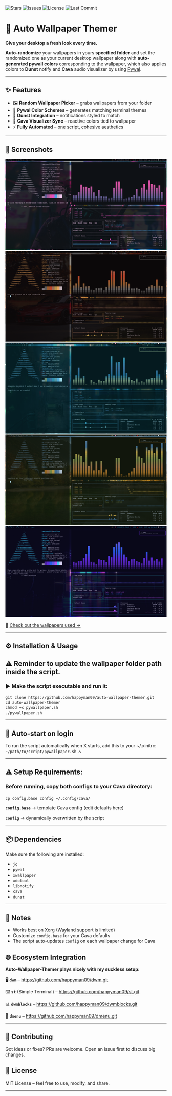![Stars](https://img.shields.io/github/stars/happyman09/auto-wallpaper-themer?style=flat-square)
![Issues](https://img.shields.io/github/issues/happyman09/auto-wallpaper-themer?style=flat-square)
![License](https://img.shields.io/github/license/happyman09/auto-wallpaper-themer?style=flat-square)
![Last Commit](https://img.shields.io/github/last-commit/happyman09/auto-wallpaper-themer?style=flat-square)

# 🌌 Auto Wallpaper Themer  

**Give your desktop a fresh look every time.** 

**Auto-randomize** your wallpapers in yours **specified folder** and set the randomized one as your current desktop wallpaper along with **auto-generated pywall colors** corresponding to the wallpaper, which also applies colors to **Dunst** notify and **Cava** audio visualizer by using [Pywal](https://github.com/dylanaraps/pywal).  

---

## ✨ Features
- 🖼️ **Random Wallpaper Picker** – grabs wallpapers from your folder  
- 🎨 **Pywal Color Schemes** – generates matching terminal themes  
- 🔔 **Dunst Integration** – notifications styled to match  
- 🎵 **Cava Visualizer Sync** – reactive colors tied to wallpaper  
- ⚡ **Fully Automated** – one script, cohesive aesthetics  

---

## 📸 Screenshots
![Wallpaper + Pywal](assets/Screenshot_20250820_165557.png)  
![Terminal + Dunst](assets/Screenshot_20250820_165507.png)  
![Cava Visualization](assets/Screenshot_20250820_165755.png)  
![Combined Setup](assets/Screenshot_20250820_165638.png)  
![Another Demo](assets/Screenshot_20250820_165912-1.png)  

🔗 [Check out the wallpapers used →](assets/)  

---

## ⚙️ Installation & Usage  
## ⚠️ Reminder to update the wallpaper folder path inside the script. 
### ▶️ Make the script executable and run it:
```
git clone https://github.com/happyman09/auto-wallpaper-themer.git
cd auto-wallpaper-themer
chmod +x pywallpaper.sh
./pywallpaper.sh
```
---

## 🔄 Auto-start on login
To run the script automatically when X starts, add this to your ~/.xinitrc:
```~/path/to/script/pywallpaper.sh &```

---

## ⚠️ Setup Requirements:
### Before running, copy both configs to your Cava directory:
```cp config.base config ~/.config/cava/```

**`config.base`** → template Cava config (edit defaults here)

**`config`** → dynamically overwritten by the script

---

## 📦 Dependencies
Make sure the following are installed:
- `jq`
- `pywal`
- `xwallpaper`
- `xdotool`
- `libnotify`
- `cava`
- `dunst`

---

## 📝 Notes
- Works best on Xorg (Wayland support is limited)
- Customize `config.base` for your Cava defaults
- The script auto-updates `config` on each wallpaper change for Cava

## 🌐 Ecosystem Integration
**Auto-Wallpaper-Themer plays nicely with my suckless setup:**

🖥️ **`dwm`** – https://github.com/happyman09/dwm.git

⌨️ **`st`** (Simple Terminal) – https://github.com/happyman09/st.git

📊 **`dwmblocks`** – https://github.com/happyman09/dwmblocks.git

🧭 **`dmenu`** – https://github.com/happyman09/dmenu.git

---

## 🤝 Contributing
Got ideas or fixes? PRs are welcome. Open an issue first to discuss big changes. 

## 📜 License
MIT License – feel free to use, modify, and share.

---
